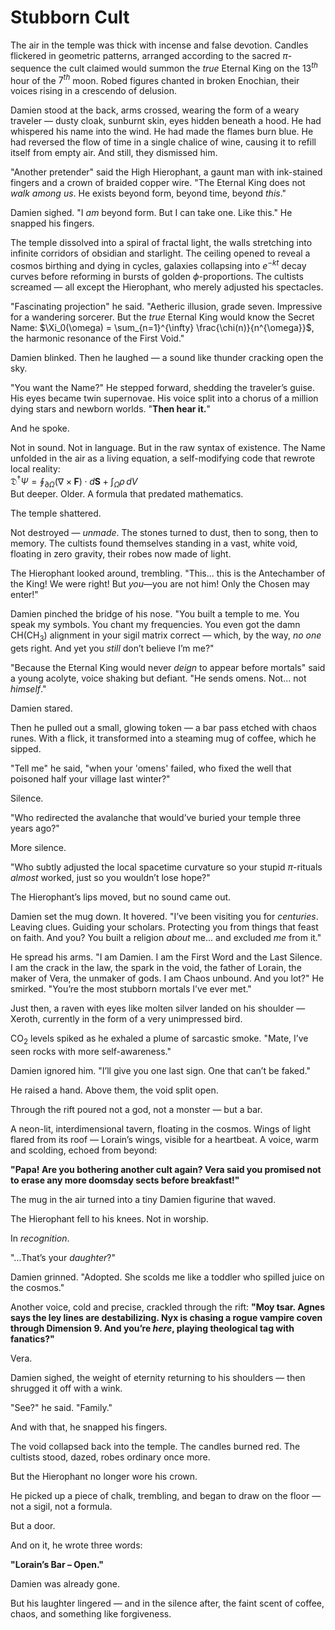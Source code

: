 # Stubborn Cult

The air in the temple was thick with incense and false devotion. Candles flickered in geometric patterns, arranged according to the sacred $\pi$-sequence the cult claimed would summon the *true* Eternal King on the $13^{th}$ hour of the $7^{th}$ moon. Robed figures chanted in broken Enochian, their voices rising in a crescendo of delusion.

Damien stood at the back, arms crossed, wearing the form of a weary traveler — dusty cloak, sunburnt skin, eyes hidden beneath a hood. He had whispered his name into the wind. He had made the flames burn blue. He had reversed the flow of time in a single chalice of wine, causing it to refill itself from empty air. And still, they dismissed him.

"Another pretender" said the High Hierophant, a gaunt man with ink-stained fingers and a crown of braided copper wire. "The Eternal King does not *walk among us*. He exists beyond form, beyond time, beyond *this*."

Damien sighed. "I *am* beyond form. But I can take one. Like this." He snapped his fingers.

The temple dissolved into a spiral of fractal light, the walls stretching into infinite corridors of obsidian and starlight. The ceiling opened to reveal a cosmos birthing and dying in cycles, galaxies collapsing into $e^{-kt}$ decay curves before reforming in bursts of golden $\phi$-proportions. The cultists screamed — all except the Hierophant, who merely adjusted his spectacles.

"Fascinating projection" he said. "Aetheric illusion, grade seven. Impressive for a wandering sorcerer. But the *true* Eternal King would know the Secret Name: $\Xi_0(\omega) = \sum_{n=1}^{\infty} \frac{\chi(n)}{n^{\omega}}$, the harmonic resonance of the First Void."

Damien blinked. Then he laughed — a sound like thunder cracking open the sky.

"You want the Name?" He stepped forward, shedding the traveler’s guise. His eyes became twin supernovae. His voice split into a chorus of a million dying stars and newborn worlds. "**Then hear it.**"

And he spoke.

Not in sound. Not in language. But in the raw syntax of existence. The Name unfolded in the air as a living equation, a self-modifying code that rewrote local reality:  
$\mathfrak{D}^\dagger \Psi = \oint_{\partial \Omega} \left( \nabla \times \mathbf{F} \right) \cdot d\mathbf{S} + \int_{\Omega} \rho \, dV$  
But deeper. Older. A formula that predated mathematics.

The temple shattered.

Not destroyed — *unmade*. The stones turned to dust, then to song, then to memory. The cultists found themselves standing in a vast, white void, floating in zero gravity, their robes now made of light.

The Hierophant looked around, trembling. "This... this is the Antechamber of the King! We were right! But *you*—you are not him! Only the Chosen may enter!"

Damien pinched the bridge of his nose. "You built a temple to me. You speak my symbols. You chant my frequencies. You even got the damn $\text{CH}(\text{CH}_3)$ alignment in your sigil matrix correct — which, by the way, *no one* gets right. And yet you *still* don’t believe I’m me?"

"Because the Eternal King would never *deign* to appear before mortals" said a young acolyte, voice shaking but defiant. "He sends omens. Not... not *himself*."

Damien stared.

Then he pulled out a small, glowing token — a bar pass etched with chaos runes. With a flick, it transformed into a steaming mug of coffee, which he sipped.

"Tell me" he said, "when your 'omens' failed, who fixed the well that poisoned half your village last winter?"

Silence.

"Who redirected the avalanche that would’ve buried your temple three years ago?"

More silence.

"Who subtly adjusted the local spacetime curvature so your stupid $\pi$-rituals *almost* worked, just so you wouldn’t lose hope?"

The Hierophant’s lips moved, but no sound came out.

Damien set the mug down. It hovered. "I’ve been visiting you for *centuries*. Leaving clues. Guiding your scholars. Protecting you from things that feast on faith. And you? You built a religion *about* me... and excluded *me* from it."

He spread his arms. "I am Damien. I am the First Word and the Last Silence. I am the crack in the law, the spark in the void, the father of Lorain, the maker of Vera, the unmaker of gods. I am Chaos unbound. And you lot?" He smirked. "You’re the most stubborn mortals I’ve ever met."

Just then, a raven with eyes like molten silver landed on his shoulder — Xeroth, currently in the form of a very unimpressed bird.

$\text{CO}_2$ levels spiked as he exhaled a plume of sarcastic smoke. "Mate, I’ve seen rocks with more self-awareness."

Damien ignored him. "I’ll give you one last sign. One that can’t be faked."

He raised a hand. Above them, the void split open.

Through the rift poured not a god, not a monster — but a bar.

A neon-lit, interdimensional tavern, floating in the cosmos. Wings of light flared from its roof — Lorain’s wings, visible for a heartbeat. A voice, warm and scolding, echoed from beyond:

**"Papa! Are you bothering another cult again? Vera said you promised not to erase any more doomsday sects before breakfast!"**

The mug in the air turned into a tiny Damien figurine that waved.

The Hierophant fell to his knees. Not in worship.

In *recognition*.

"...That’s your *daughter*?"

Damien grinned. "Adopted. She scolds me like a toddler who spilled juice on the cosmos."

Another voice, cold and precise, crackled through the rift: **"Moy tsar. Agnes says the ley lines are destabilizing. Nyx is chasing a rogue vampire coven through Dimension 9. And you’re *here*, playing theological tag with fanatics?"**

Vera.

Damien sighed, the weight of eternity returning to his shoulders — then shrugged it off with a wink.

"See?" he said. "Family."

And with that, he snapped his fingers.

The void collapsed back into the temple. The candles burned red. The cultists stood, dazed, robes ordinary once more.

But the Hierophant no longer wore his crown.

He picked up a piece of chalk, trembling, and began to draw on the floor — not a sigil, not a formula.

But a door.

And on it, he wrote three words:

**"Lorain’s Bar – Open."**

Damien was already gone.

But his laughter lingered — and in the silence after, the faint scent of coffee, chaos, and something like forgiveness.
